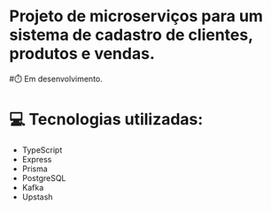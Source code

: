# Projeto de microserviços para um sistema de cadastro de clientes, produtos e vendas. 

#⏱️ Em desenvolvimento.

# 💻 Tecnologias utilizadas:
- TypeScript
- Express
- Prisma
- PostgreSQL
- Kafka
- Upstash

